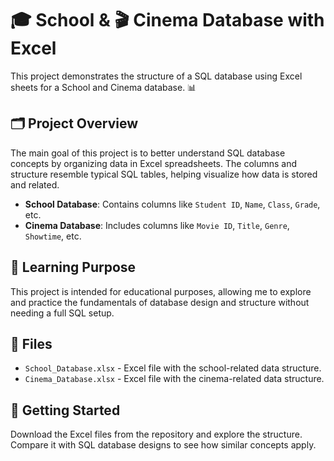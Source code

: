 # 🎓 School & 🎬 Cinema Database with Excel

This project demonstrates the structure of a SQL database using Excel sheets for a School and Cinema database. 📊

## 🗂️ Project Overview

The main goal of this project is to better understand SQL database concepts by organizing data in Excel spreadsheets. The columns and structure resemble typical SQL tables, helping visualize how data is stored and related.

- **School Database**: Contains columns like `Student ID`, `Name`, `Class`, `Grade`, etc.
- **Cinema Database**: Includes columns like `Movie ID`, `Title`, `Genre`, `Showtime`, etc.

## 🌱 Learning Purpose

This project is intended for educational purposes, allowing me to explore and practice the fundamentals of database design and structure without needing a full SQL setup.

## 📂 Files

- `School_Database.xlsx` - Excel file with the school-related data structure.
- `Cinema_Database.xlsx` - Excel file with the cinema-related data structure.

## 🚀 Getting Started

Download the Excel files from the repository and explore the structure. Compare it with SQL database designs to see how similar concepts apply.
